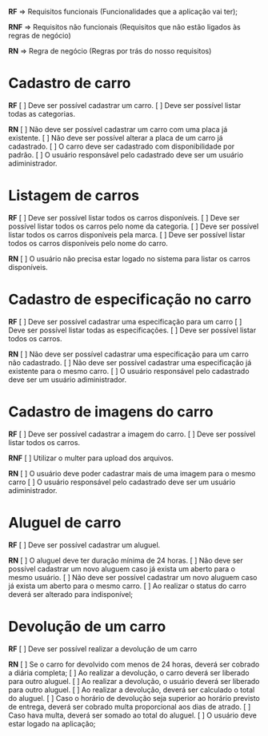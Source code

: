**RF** => Requisitos funcionais (Funcionalidades que a aplicação vai ter);

**RNF** => Requisitos não funcionais (Requisitos que não estão ligados às regras de negócio)

**RN** => Regra de negócio (Regras por trás do nosso requisitos)

 # Cadastro de carro
**RF**
[ ] Deve ser possível cadastrar um carro.
[ ] Deve ser possível listar todas as categorias.

**RN**
[ ] Não deve ser possível cadastrar um carro com uma placa já existente.
[ ] Não deve ser possível alterar a placa de um carro já cadastrado.
[ ] O carro deve ser cadastrado com disponibilidade por padrão.
[ ] O usuário responsável pelo cadastrado deve ser um usuário adiministrador.

# Listagem de carros
**RF**
[ ] Deve ser possível listar todos os carros disponíveis.
[ ] Deve ser possível listar todos os carros pelo nome da categoria.
[ ] Deve ser possível listar todos os carros disponíveis pela marca.
[ ] Deve ser possível listar todos os carros disponíveis pelo nome do carro.

**RN**
[ ] O usuário não precisa estar logado no sistema para listar os carros disponíveis.

# Cadastro de especificação no carro

**RF**
[ ] Deve ser possível cadastrar uma especificação para um carro
[ ] Deve ser possível listar todas as especificações.
[ ] Deve ser possível listar todos os carros.

**RN**
[ ] Não deve ser possível cadastrar uma especificação para um carro não cadastrado.
[ ] Não deve ser possível cadastrar uma especificação já existente para o mesmo carro.
[ ] O usuário responsável pelo cadastrado deve ser um usuário adiministrador.

# Cadastro de imagens do carro
**RF**
[ ] Deve ser possível cadastrar a imagem do carro.
[ ] Deve ser possível listar todos os carros.

**RNF**
[ ] Utilizar o multer para upload dos arquivos.

**RN**
[ ] O usuário deve poder cadastrar mais de uma imagem para o mesmo carro
[ ] O usuário responsável pelo cadastrado deve ser um usuário adiministrador.

# Aluguel de carro
**RF**
[ ] Deve ser possível cadastrar um aluguel.

**RN**
[ ] O aluguel deve ter duração mínima de 24 horas.
[ ] Não deve ser possível cadastrar um novo aluguem caso já exista um aberto para o mesmo usuário.
[ ] Não deve ser possível cadastrar um novo aluguem caso já exista um aberto para o mesmo carro.
[ ] Ao realizar o status do carro deverá ser alterado para indisponível;

# Devolução de um carro
**RF**
[ ] Deve ser possível realizar a devolução de um carro

**RN**
[ ] Se o carro for devolvido com menos de 24 horas, deverá ser cobrado a diária completa;
[ ] Ao realizar a devolução, o carro deverá ser liberado para outro aluguel.
[ ] Ao realizar a devolução, o usuário deverá ser liberado para outro aluguel.
[ ] Ao realizar a devolução, deverá ser calculado o total do aluguel.
[ ] Caso o horário de devolução seja superior ao horário previsto de entrega,
deverá ser cobrado multa proporcional aos dias de atrado.
[ ] Caso hava multa, deverá ser somado ao total do aluguel.
[ ] O usuário deve estar logado na aplicação;
